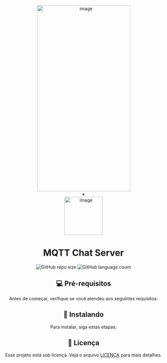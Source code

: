 
<div align="center">
  <img width="293" height="584" alt="image" src="https://github.com/user-attachments/assets/848f59c2-d598-4c2d-9192-816a40847e17" />
  <div><b>+</b></div>
  <img width="120" height="120" alt="image" src="https://github.com/user-attachments/assets/83457577-955e-41c8-8400-aa8e88edf2d5" />

<h1 align="center">MQTT Chat Server</h1>
<div align="center">
  
![GitHub repo size](https://img.shields.io/github/repo-size/iuricode/README-template?style=for-the-badge)
![GitHub language count](https://img.shields.io/github/languages/count/iuricode/README-template?style=for-the-badge)
  
</div>


## 💻 Pré-requisitos

Antes de começar, verifique se você atendeu aos seguintes requisitos:


## 🚀 Instalando 
Para instalar, siga estas etapas:



## 📝 Licença

Esse projeto está sob licença. Veja o arquivo [LICENÇA](LICENSE.md) para mais detalhes.
